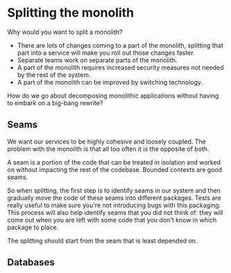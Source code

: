 # Splitting the monolith

Why would you want to split a monolith?

- There are lots of changes coming to a part of the monolith, splitting that part into a service will make you roll out those changes faster.
- Separate teams work on separate parts of the monolith.
- A part of the monolith requires increased security measures not needed by the rest of the system.
- A part of the monolith can be improved by switching technology.

How do we go about decomposing monolithic applications without having to embark on a big-bang rewrite?

## Seams

We want our services to be highly cohesive and loosely coupled. The problem with the monolith is that all too often it is the opposite of both.

A seam is a portion of the code that can be treated in isolation and worked on without impacting the rest of the codebase. Bounded contexts are good seams.

So when splitting, the first step is to identify seams in our system and then gradually move the code of these seams into different packages. Tests are really useful to make sure you're not introducing bugs with this packaging. This process will also help identify seams that you did not think of: they will come out when you are left with some code that you don't know in which package to place.

The splitting should start from the seam that is least depended on.

## Databases
